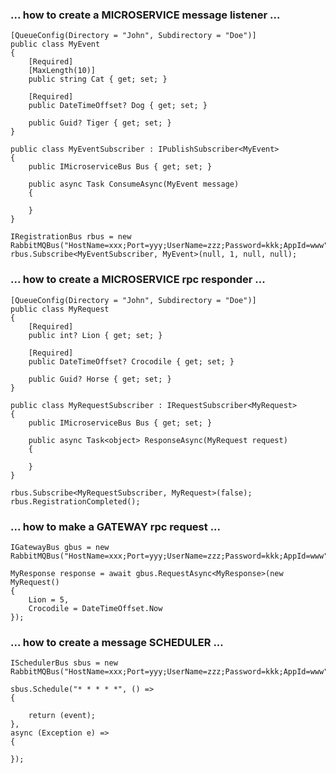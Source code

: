 ### ... how to create a MICROSERVICE message listener ...

```
[QueueConfig(Directory = "John", Subdirectory = "Doe")]
public class MyEvent
{
    [Required]
    [MaxLength(10)]
    public string Cat { get; set; }

    [Required]
    public DateTimeOffset? Dog { get; set; }

    public Guid? Tiger { get; set; }
}
```
```
public class MyEventSubscriber : IPublishSubscriber<MyEvent>
{
    public IMicroserviceBus Bus { get; set; }

    public async Task ConsumeAsync(MyEvent message)
    {

    }
}
```
```
IRegistrationBus rbus = new RabbitMQBus("HostName=xxx;Port=yyy;UserName=zzz;Password=kkk;AppId=www");
rbus.Subscribe<MyEventSubscriber, MyEvent>(null, 1, null, null);
```



### ... how to create a MICROSERVICE rpc responder ...

```
[QueueConfig(Directory = "John", Subdirectory = "Doe")]
public class MyRequest
{
    [Required]
    public int? Lion { get; set; }

    [Required]
    public DateTimeOffset? Crocodile { get; set; }

    public Guid? Horse { get; set; }
}
```
```
public class MyRequestSubscriber : IRequestSubscriber<MyRequest>
{
    public IMicroserviceBus Bus { get; set; }

    public async Task<object> ResponseAsync(MyRequest request)
    {

    }
}
```
```
rbus.Subscribe<MyRequestSubscriber, MyRequest>(false);
rbus.RegistrationCompleted();
```



### ... how to make a GATEWAY rpc request ...

```
IGatewayBus gbus = new RabbitMQBus("HostName=xxx;Port=yyy;UserName=zzz;Password=kkk;AppId=www");
```
```
MyResponse response = await gbus.RequestAsync<MyResponse>(new MyRequest() 
{ 
    Lion = 5, 
    Crocodile = DateTimeOffset.Now 
});
```



### ... how to create a message SCHEDULER ...

```
ISchedulerBus sbus = new RabbitMQBus("HostName=xxx;Port=yyy;UserName=zzz;Password=kkk;AppId=www");
```
```
sbus.Schedule("* * * * *", () =>
{

    return (event);
},
async (Exception e) =>
{

});
```
